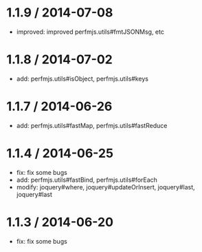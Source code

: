 
1.1.9 / 2014-07-08
==================

 * improved: improved perfmjs.utils#fmtJSONMsg, etc

1.1.8 / 2014-07-02
==================

 * add: perfmjs.utils#isObject, perfmjs.utils#keys

1.1.7 / 2014-06-26
==================

 * add: perfmjs.utils#fastMap, perfmjs.utils#fastReduce

1.1.4 / 2014-06-25
==================

 * fix: fix some bugs
 * add: perfmjs.utils#fastBind, perfmjs.utils#forEach
 * modify: joquery#where, joquery#updateOrInsert, joquery#last, joquery#last

1.1.3 / 2014-06-20
==================

 * fix: fix some bugs
